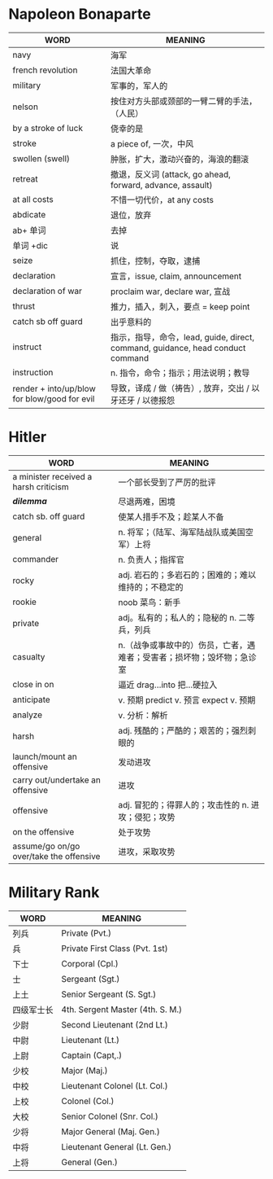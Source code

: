 # Napoleon Bonaparte

| WORD                                         | MEANING                                                                        |
|----------------------------------------------|--------------------------------------------------------------------------------|
| navy                                         | 海军                                                                           |
| french revolution                            | 法国大革命                                                                     |
| military                                     | 军事的，军人的                                                                 |
| nelson                                       | 按住对方头部或颈部的一臂二臂的手法，（人民）                                   |
| by a stroke of luck                          | 侥幸的是                                                                       |
| stroke                                       | a piece of, 一次，中风                                                         |
| swollen (swell)                              | 肿胀，扩大，激动兴奋的，海浪的翻滚                                             |
| retreat                                      | 撤退，反义词 (attack, go ahead, forward, advance, assault)                     |
| at all costs                                 | 不惜一切代价，at any costs                                                     |
| abdicate                                     | 退位，放弃                                                                     |
| ab+ 单词                                     | 去掉                                                                           |
| 单词 +dic                                    | 说                                                                             |
| seize                                        | 抓住，控制，夺取，逮捕                                                         |
| declaration                                  | 宣言，issue, claim, announcement                                               |
| declaration of war                           | proclaim war, declare war, 宣战                                                |
| thrust                                       | 推力，插入，刺入，要点 = keep point                                            |
| catch sb off guard                           | 出乎意料的                                                                     |
| instruct                                     | 指示，指导，命令，lead, guide, direct, command, guidance, head conduct command |
| instruction                                  | n. 指令，命令；指示；用法说明；教导                                            |
| render + into/up/blow for blow/good for evil | 导致，译成 / 做（祷告）, 放弃，交出 / 以牙还牙 / 以德报怨                      |

# Hitler

| WORD                                    | MEANING                                                                |
|-----------------------------------------|------------------------------------------------------------------------|
| a minister received a harsh criticism   | 一个部长受到了严厉的批评                                               |
| ***dilemma***                           | 尽退两难，困境                                                         |
| catch sb. off guard                     | 使某人措手不及；趁某人不备                                             |
| general                                 | n. 将军；（陆军、海军陆战队或美国空军）上将                            |
| commander                               | n. 负责人；指挥官                                                      |
| rocky                                   | adj. 岩石的；多岩石的；困难的；难以维持的；不稳定的                    |
| rookie                                  | noob 菜鸟：新手                                                        |
| private                                 | adj。私有的；私人的；隐秘的 n. 二等兵，列兵                            |
| casualty                                | n.（战争或事故中的）伤员，亡者，遇难者；受害者；损坏物；毁坏物；急诊室 |
| close in on                             | 逼近 drag…into 把…硬拉入                                               |
| anticipate                              | v. 预期 predict v. 预言 expect v. 预期                                 |
| analyze                                 | v. 分析：解析                                                          |
| harsh                                   | adj. 残酷的；严酷的；艰苦的；强烈刺眼的                                |
| launch/mount an offensive               | 发动进攻                                                               |
| carry out/undertake an offensive        | 进攻                                                                   |
| offensive                               | adj. 冒犯的；得罪人的；攻击性的 n. 进攻；侵犯；攻势                    |
| on the offensive                        | 处于攻势                                                               |
| assume/go on/go over/take the offensive | 进攻，采取攻势                                                         |

# Military Rank

| WORD       | MEANING                          |
|------------|----------------------------------|
| 列兵       | Private (Pvt.)                   |
| 兵         | Private First Class (Pvt. 1st)   |
| 下士       | Corporal (Cpl.)                  |
| 士         | Sergeant (Sgt.)                  |
| 上土       | Senior Sergeant (S. Sgt.)        |
| 四级军士长 | 4th. Sergent Master (4th. S. M.) |
| 少尉       | Second Lieutenant (2nd Lt.)      |
| 中尉       | Lieutenant (Lt.)                 |
| 上尉       | Captain (Capt,.)                 |
| 少校       | Major (Maj.)                     |
| 中校       | Lieutenant Colonel (Lt. Col.)    |
| 上校       | Colonel (Col.)                   |
| 大校       | Senior Colonel (Snr. Col.)       |
| 少将       | Major General (Maj. Gen.)        |
| 中将       | Lieutenant General (Lt. Gen.)    |
| 上将       | General (Gen.)                   |

